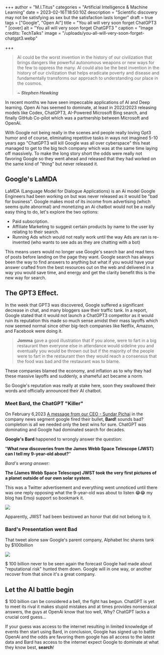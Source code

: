 +++
author = "M.I.Titus"
categories = "Artificial Intelligence & Machine Learning"
date = 2023-02-16T18:50:10Z
description = "Scientific discovery may not be satisfying as sex but the satisfaction lasts longer"
draft = true
tags = ["Google", "Open Ai"]
title = "You all will very soon forget ChatGPT3 "
[cover]
alt = "You all will very soon forget ChatGPT3 "
caption = "Image credits: TechTalks"
image = "/uploads/you-all-will-very-soon-forget-chatgpt3.webp"

+++
> AI could be the worst invention in the history of our civilization that brings dangers like powerful autonomous weapons or new ways for the few to oppress the many. AI could also be the best invention in the history of our civilization that helps eradicate poverty and disease and fundamentally transforms our approach to understanding our place in the cosmos.
>
> **_\~ Stephen Hawking_**

In recent months we have seen impeccable applications of AI and Deep learning. Open Ai has seemed to dominate, at least in 2022/2023 releasing models like Codex, ChatGPT3, AI-Powered Microsoft Bing search, and finally GitHub Co-pilot which was a partnership between Microsoft and OpenAi.

With Google not being really in the scenes and people really loving Gpt3 humor and of course, eliminating repetitive tasks in ways not imagined 5-10 years ago "ChatGPT3 will kill Google was all over cyberspace" this heat managed to get to the big tech company which was at the same time laying off massively. To make the long story short the odds were really not favoring Google so they went ahead and released that they had worked on the same kind of "thing" but never released it.

## Google's LaMDA

LaMDA (Language Model for Dialogue Applications) is an Ai model Google Engineers had been working on but was never released as it would be "bad for business". Google makes most of its income from advertising (which seems quite abnormal) and monetizing an Ai chatbot would not be a really easy thing to do, let's explore the two options:

* Paid subscription.
* Affiliate Marketing to suggest certain products by name to the user by relating to their search.
* Running Ads which would not really work until the way Ads are ran is re-invented (who wants to see ads as they are chatting with a bot)

This means users would no longer use Google's search bar and read tens of posts before landing on the page they want. Google search has always been the way to find answers to anything but what if you would have your answer crafted from the best resources out on the web and delivered in a way you would save time, and energy and get the clarity benefit this is the new way for search. 

## The GPT3 Effect.

In the week that GPT3 was discovered, Google suffered a significant decrease in chat, and many bloggers saw their traffic tank. In a report, Google stated that it would not launch a ChatGPT3 competitor as it would ruin its reputation this made so much sense amidst their mass layoffs which now seemed normal since other big-tech companies like Netflix, Amazon, and Facebook were doing it. 

> **Jomma** gave a good illustration that if you alone, were to fart in a big restaurant then everyone else in attendance would sideline you and eventually you would be thrown out but if the majority of the people were to fart in the restaurant then they would reach a consensus that the food was bad and the restaurant was to blame.

These companies blamed the economy, and inflation as to why they had these massive layoffs and suddenly, a shameful act became a norm.

So Google's reputation was really at stake here, soon they swallowed their words and officially announced their AI chatbot.

### Meet Bard, the ChatGPT "Killer"

On February 6,2023 [A message from our CEO - Sundar Pichai]() in the company news segment google fired their bullet, **Bard!** sounds bad? completion is all we needed only the best wins for sure. ChatGPT was dominating and Google had dominated search for decades. 

**Google's Bard**  happened to wrongly answer the question:

 "**What new discoveries from the James Webb Space Telescope (**JWST**) can I tell my 9-year-old about?**"

_Bard's wrong answer:_

**The (**James Webb Space Telescope**) JWST took the very first pictures of a planet outside of our own solar system.**

This was a Twitter advertisement and everything went unnoticed until there was one reply opposing what the 9-year-old was about to listen 😂😂 my blog has Emoji support so bookmark it.

![](/uploads/screenshot-from-2023-02-17-01-38-17.png)

Apparently, JWST had been bestowed an honor that did not belong to it. 

### Bard's Presentation went Bad

That tweet alone saw Google's parent company, Alphabet Inc shares tank by $100billion

![](/uploads/screenshot-from-2023-02-17-01-49-45.png)

$ 100 billion never to be seen again the forecast Google had made about "reputational risk" hunted them down. Google will in one way, or another recover from that since it's a great company.

## Let the AI battle begin

$ 100 billion can be considered a bell, the fight has begun. ChatGPT is yet to meet its rival it makes stupid mistakes and at times provides nonsensical answers, the guys at OpenAi know that too well, Why? ChatGPT lacks a crucial cord guess...

If your guess was access to the internet resulting in limited knowledge of events then start using Bard, in conclusion, Google has signed up to battle OpenAi and the odds are favoring them google has all access to the latest data and Bard has access to the internet expect Google to dominate at what they know best, **search**!